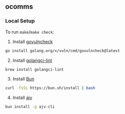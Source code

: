 ## ocomms
### Local Setup
To run `make`/`make check`:

1. Install [govulncheck](https://go.dev/doc/security/vuln/)
```sh
go install golang.org/x/vuln/cmd/govulncheck@latest
```

2. Install [golangci-lint](https://golangci-lint.run)
```sh
brew install golangci-lint
```

3. Install [Bun](https://bun.sh/docs/installation)
```sh
curl -fsSL https://bun.sh/install | bash
```

4. Install [ajv](https://github.com/ajv-validator/ajv-cli)
```sh
bun install -g ajv-cli
```
